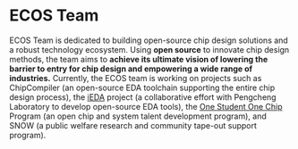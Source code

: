 # ECOS Team

ECOS Team is dedicated to building open-source chip design solutions and a robust technology ecosystem. Using **open source** to innovate chip design methods, the team aims to **achieve its ultimate vision of lowering the barrier to entry for chip design and empowering a wide range of industries.** Currently, the ECOS team is working on projects such as ChipCompiler (an open-source EDA toolchain supporting the entire chip design process), the [iEDA](https://ieda.oscc.cc/en) project (a collaborative effort with Pengcheng Laboratory to develop open-source EDA tools), the [One Student One Chip ](https://ysyx.oscc.cc/en/) Program (an open chip and system talent development program), and SNOW (a public welfare research and community tape-out support program).
